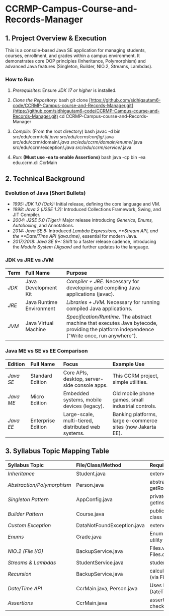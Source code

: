 # CCRMP-Campus-Course-and-Records-Manager

## 1. Project Overview & Execution

This is a console-based Java SE application for managing students, courses, enrollment, and grades within a campus environment. It demonstrates core OOP principles (Inheritance, Polymorphism) and advanced Java features (Singleton, Builder, NIO.2, Streams, Lambdas).

### How to Run

1.  *Prerequisites:* Ensure *JDK 17 or higher* is installed.
2.  *Clone the Repository:*
    bash
    git clone [https://github.com/sidhigautam6-code/CCRMP-Campus-course-and-Records-Manager.git](https://github.com/sidhigautam6-code/CCRMP-Campus-course-and-Records-Manager.git)
    cd CCRMP-Campus-course-and-Records-Manager
    
3.  *Compile:* (From the root directory)
    bash
    javac -d bin src/edu/ccrm/cli/*.java src/edu/ccrm/config/*.java src/edu/ccrm/domain/*.java src/edu/ccrm/domain/enums/*.java src/edu/ccrm/exception/*.java src/edu/ccrm/service/*.java
    
4.  *Run:* **(Must use -ea to enable Assertions)**
    bash
    java -cp bin -ea edu.ccrm.cli.CcrMain
    

## 2. Technical Background

### Evolution of Java (Short Bullets)

* *1995: JDK 1.0 (Oak):* Initial release, defining the core language and VM.
* *1998: Java 2 (J2SE 1.2):* Introduced Collections Framework, Swing, and JIT Compiler.
* *2004: J2SE 5.0 (Tiger):* Major release introducing *Generics, Enums, Autoboxing*, and Annotations.
* *2014: Java SE 8:* Introduced *Lambda Expressions, **Stream API, and the **Date/Time API (java.time)*, essential for modern Java.
* *2017/2018: Java SE 9+:* Shift to a faster release cadence, introducing the *Module System (Jigsaw)* and further updates to the language.

### JDK vs JRE vs JVM

| Term | Full Name | Purpose |
| :--- | :--- | :--- |
| *JDK* | Java Development Kit | *Compiler + JRE.* Necessary for developing and compiling Java applications (javac). |
| *JRE* | Java Runtime Environment | *Libraries + JVM.* Necessary for running compiled Java applications. |
| *JVM* | Java Virtual Machine | *Specification/Runtime.* The abstract machine that executes Java bytecode, providing the platform independence ("Write once, run anywhere"). |

### Java ME vs SE vs EE Comparison

| Edition | Full Name | Focus | Example Use |
| :--- | :--- | :--- | :--- |
| *Java SE* | Standard Edition | Core APIs, desktop, server-side console apps. | This CCRM project, simple utilities. |
| *Java ME* | Micro Edition | Embedded systems, mobile devices (legacy). | Old mobile phone games, small industrial controls. |
| *Java EE* | Enterprise Edition | Large-scale, multi-tiered, distributed web systems. | Banking platforms, large e-commerce sites (now Jakarta EE). |

## 3. Syllabus Topic Mapping Table

| Syllabus Topic | File/Class/Method | Requirement Demonstration |
| :--- | :--- | :--- |
| *Inheritance* | Student.java | extends Person |
| *Abstraction/Polymorphism* | Person.java | abstract class and abstract String getRole() |
| *Singleton Pattern* | AppConfig.java | private constructor and getInstance() method |
| *Builder Pattern* | Course.java | public static class Builder nested class |
| *Custom Exception* | DataNotFoundException.java | extends RuntimeException |
| *Enums* | Grade.java | Enum with fields and a fromMarks() utility method |
| *NIO.2 (File I/O)* | BackupService.java | Files.walk(), Files.copy(), Files.createDirectories() |
| *Streams & Lambdas* | StudentService.java | students.stream().filter(s -> ...) |
| *Recursion* | BackupService.java | calculateDirectorySizeRecursively() (via Files.walk) |
| *Date/Time API* | CcrMain.java, Person.java | Uses LocalDateTime.now() and DateTimeFormatter |
| *Assertions* | CcrMain.java | assert (assertionsEnabled = true) check and runtime warning |
